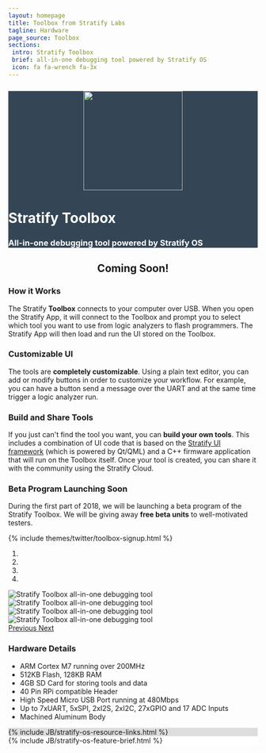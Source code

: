 ```yaml
---
layout: homepage
title: Toolbox from Stratify Labs
tagline: Hardware
page_source: Toolbox
sections:
 intro: Stratify Toolbox
 brief: all-in-one debugging tool powered by Stratify OS
 icon: fa fa-wrench fa-3x
---
```


<div style="background: #344555; color: #fff;">
<div class="container">
<div class="row" style="margin-top: 25px; margin-bottom: 20px">
		<div class="col-md-3">
    <center>
			<img width="200px" src="{{ BASE_PATH }}/images/toolbox-icon.png" />
    </center>
		</div>
		<div class="col-md-9">
			<h1><b>Stratify Toolbox</b></h1>
			<h3>All-in-one debugging tool powered by Stratify OS</h3>
		</div>
	</div>
</div>
</div>

<div class="container">
<center><h2><b>Coming Soon!</b></h2></center>
<h3>How it Works</h3>
<p>The Stratify <b>Toolbox</b> connects to your computer over USB. When you open the Stratify App, it will connect to the Toolbox and prompt you to select which tool you want to use from logic analyzers to flash programmers. The Stratify App will then load and run the UI stored on the Toolbox.</p>

<div class="row header_row">
<div class="col-md-6">

<h3>Customizable UI</h3>
<p>The tools are <b>completely customizable</b>. Using a plain text editor, you can add or modify buttons in order to customize your workflow. For example, you can have a button send a message over the UART and at the same time trigger a logic analyzer run.</p>

</div>

<div class="col-md-6">
<h3>Build and Share Tools</h3>
<p>If you just can't find the tool you want, you can <b>build your own tools</b>. This includes a combination of UI code that is based on the <a href="https://github.com/StratifyLabs/StratifyQML" target="_blank">Stratify UI framework</a> (which is powered by Qt/QML) and a C++ firmware application that will run on the Toolbox itself. Once your tool is created, you can share it with the community using the Stratify Cloud.</p>
</div>
</div>

<h3>Beta Program Launching Soon</h3>
<p>During the first part of 2018, we will be launching a beta program of the Stratify Toolbox. We will be giving away <b>free beta units</b> to well-motivated testers.</p>

{% include themes/twitter/toolbox-signup.html %}

<div class="row header_row">
<div class="col-md-5">

<div id="carousel-product-images" class="carousel slide" data-ride="carousel">
  <!-- Indicators -->
  <ol class="carousel-indicators">
  <li data-target="#carousel-product-images" data-slide-to="0" class="active"></li>
  <li data-target="#carousel-product-images" data-slide-to="1" class="active"></li>
  <li data-target="#carousel-product-images" data-slide-to="2" class="active"></li>
  <li data-target="#carousel-product-images" data-slide-to="3" class="active"></li>
  </ol>

  <!-- Wrapper for slides -->
  <div class="carousel-inner" role="listbox">

  <div class="item active">
    <img src="{{ BASE_PATH }}/images/toolbox-1.jpg" alt="Stratify Toolbox all-in-one debugging tool">
  </div>

  <div class="item">
    <img src="{{ BASE_PATH }}/images/toolbox-2.jpg" alt="Stratify Toolbox all-in-one debugging tool">
  </div>

  <div class="item">
    <img src="{{ BASE_PATH }}/images/toolbox-3.jpg" alt="Stratify Toolbox all-in-one debugging tool">
  </div>

  <div class="item">
    <img src="{{ BASE_PATH }}/images/toolbox-4.jpg" alt="Stratify Toolbox all-in-one debugging tool">
  </div>
  </div>

  <!-- Controls -->
  <a class="left carousel-control" href="#carousel-product-images" role="button" data-slide="prev">
    <span class="glyphicon glyphicon-chevron-left" aria-hidden="true"><i class="fa fa-chevron-left"></i></span>
    <span class="sr-only">Previous</span>
  </a>
  <a class="right carousel-control" href="#carousel-product-images" role="button" data-slide="next">
    <span class="glyphicon glyphicon-chevron-right" aria-hidden="true"><i class="fa fa-chevron-right"></i></span>
    <span class="sr-only">Next</span>
  </a>

</div>

</div>

<div class="col-md-7">
<h3>Hardware Details</h3>
<ul>
<li>ARM Cortex M7 running over 200MHz</li>
<li>512KB Flash, 128KB RAM</li>
<li>4GB SD Card for storing tools and data</li>
<li>40 Pin RPi compatible Header</li>
<li>High Speed Micro USB Port running at 480Mbps</li>
<li>Up to 7xUART, 5xSPI, 2xI2S, 2xI2C, 27xGPIO and 17 ADC Inputs</li>
<li>Machined Aluminum Body</li>
</ul>

</div>
</div>
</div>

<div style="background: #ddd; height: auto">
  {% include JB/stratify-os-resource-links.html %}
</div>

<div style="background: #fff; height: auto">
  {% include JB/stratify-os-feature-brief.html %}
</div>

